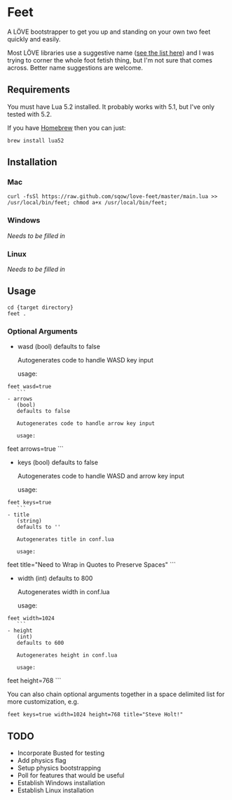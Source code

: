 # Feet

A LÖVE bootstrapper to get you up and standing on your own two feet quickly and easily.

Most LÖVE libraries use a suggestive name ([see the list here](https://www.love2d.org/wiki/Category:Libraries)) and I was trying to corner the whole foot fetish thing, but I'm not sure that comes across. Better name suggestions are welcome.

## Requirements

You must have Lua 5.2 installed. It probably works with 5.1, but I've only tested with 5.2.

If you have [Homebrew](http://brew.sh/) then you can just:
```
brew install lua52
```

## Installation

### Mac

```
curl -fsSl https://raw.github.com/sqow/love-feet/master/main.lua >> /usr/local/bin/feet; chmod a+x /usr/local/bin/feet;
```

### Windows

_Needs to be filled in_

### Linux

_Needs to be filled in_

## Usage

```
cd {target directory}
feet .
```

### Optional Arguments

- wasd
    (bool)
    defaults to false

    Autogenerates code to handle WASD key input

    usage:
 ```
feet wasd=true
    ```
- arrows
    (bool)
    defaults to false

    Autogenerates code to handle arrow key input

    usage:
 ```
feet arrows=true
    ```
- keys
    (bool)
    defaults to false

    Autogenerates code to handle WASD and arrow key input

    usage:
 ```
feet keys=true
    ```
- title
    (string)
    defaults to ''

    Autogenerates title in conf.lua

    usage:
 ```
feet title="Need to Wrap in Quotes to Preserve Spaces"
    ```
- width
    (int)
    defaults to 800

    Autogenerates width in conf.lua

    usage:
 ```
feet width=1024
    ```
- height
    (int)
    defaults to 600

    Autogenerates height in conf.lua

    usage:
 ```
feet height=768
    ```

You can also chain optional arguments together in a space delimited list for more customization, e.g.
```
feet keys=true width=1024 height=768 title="Steve Holt!"
```

## TODO
- Incorporate Busted for testing
- Add physics flag
- Setup physics bootstrapping
- Poll for features that would be useful
- Establish Windows installation
- Establish Linux installation
